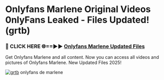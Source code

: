 # Onlyfans Marlene Original Videos 0nlyFans Leaked - Files Updated! (grtb)

<h3>🔴 CLICK HERE 🌐==►► <a href="https://tinyurl.com/2jnfzry5" rel="nofollow">Onlyfans Marlene Updated Files</a></h3>

Get Onlyfans Marlene and all content. Now you can access all videos and pictures of Onlyfans Marlene. New Updated Files 2025!

[![grtb](https://i.imgur.com/GyGTBgg.gif)](https://tinyurl.com/2jnfzry5)
onlyfans de marlene